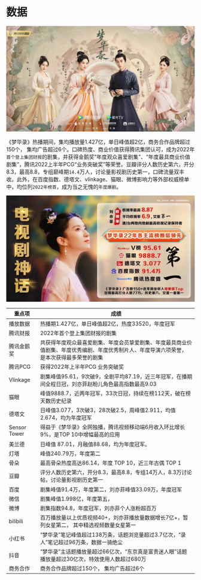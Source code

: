 # 数据


<img src="/image/data/guanfanghaibao.jpg" width="1080">

《梦华录》热播期间，集均播放量1.427亿，单日峰值超2亿，商务合作品牌超过150个， 集均广告超过6个。口碑热度、商业价值获得腾讯集团认可，成为2022年`首个登上集团财报`的剧集，并获得金鹅奖“年度观众喜爱剧集”、“年度最具商业价值剧集”，腾讯2022上半年PCG“业务突破奖”等荣誉。豆瓣评分人数历史第六，开分8.3，最高8.8，专组巅峰期`14.4`万人，讨论量影视剧历史第一，口碑流量双丰收。此外，在百度指数、德塔文、vlinkage、猫眼、微博影响力等外部权威榜单中，均位列`2022年榜首`，成为当之无愧的`年度爆剧`。

![](/image/data/all-cc.jpg)


| 重点项 | 成绩 |
| --- | --- |
| 播放数据 | 热播期1.427亿，单日峰值超2亿，热度33520，年度冠军 |
| 腾讯财报 | 2022年首个登上集团财报的剧集 |
| 腾讯金鹅奖 | 共获得年度观众最喜爱剧集、年度会员挚爱剧集、年度最具商业价值剧集、年度优秀编剧、年度优秀制片人、年度导演六项荣誉， 是本次获得最多荣誉的剧集 |
| 腾讯PCG | 获得2022年上半年PCG 业务突破奖 |
| Vlinkage | 剧集峰值95.61，9次破9，全剧平均87.19，近三年冠军，在播期间全程日冠，刘亦菲赵盼儿角色最高指数最高9.03 |
| 猫眼  | 峰值9888.7，近两年冠军，33次日冠，持续在榜112天，破在榜天数历史纪录 |
| 德塔文 | 日峰值3.077，3次破3，28次破2.5，周峰值2.911，均值2.674，均为年度冠军 |
| Sensor Tower | 得益于《梦华录》全网独播，腾讯视频移动端6月收入环比增长9%，是TOP 10中增幅最高的应用 |
| 美兰德 | 日峰值 87.01，月融值88.68，均为年度冠军。 |
| 灯塔  | 峰值240.79万，年度第二 |
| 骨朵  | 最高骨朵热度高达86.14，年度 TOP 10，近三年古偶 TOP 1 |
| 豆瓣  | 评分人数历史第六，开分8.3，最高8.8，专组14万人，8.3万讨论帖，讨论量影视剧历史第一 |
| 百度  | 剧集峰值91.4万，年度第二，刘亦菲峰值33.09万，年度冠军 |
| 微信  | 剧集峰值1.998亿，年度第五， |
| 微博  | 剧集指数94.8，年度冠军，刘亦菲个人涨粉超百万 |
| bilibili | 百万播放量以上优质视频40+，刘亦菲播放量数据增长7亿+，暂列女星第二， 其中精选视频数量女星第一 |
| 小红书 | “梦华录”笔记峰值超过138万条，话题浏览量超过3.7亿次，“录人”笔记超过96万条，数据一骑绝尘 |
| 抖音  | “梦华录”主话题播放量超过66亿次，“东京真是富贵迷人眼”话题播放量超过30亿次，特效使用人数超过680万 |
| 商务合作 | 商务合作品牌超过150个， 集均广告超过6个 |
